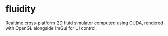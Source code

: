 # fluidity
Realtime cross-platform 2D fluid simulator computed using CUDA, rendered with OpenGL alongside ImGui for UI control.
